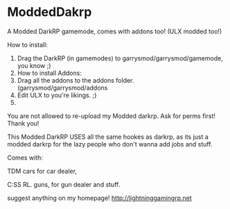 ModdedDakrp
===========

A Modded DarkRP gamemode, comes with addons too! (ULX modded too!)

How to install:

1. Drag the DarkRP (in gamemodes) to garrysmod/garrysmod/gamemode, you know ;)
2. How to install Addons:
3. Drag all the addons to the addons folder. (garrysmod/garrysmod/addons
4. Edit ULX to you're likings. ;)
5. 



You are not allowed to re-upload my Modded darkrp. Ask for perms first! Thank you!

This Modded DarkRP USES all the same hookes as darkrp, as its just a modded darkrp for the lazy people who don't wanna add jobs and stuff.

Comes with:

TDM cars for car dealer,

C:SS RL. guns, for gun dealer and stuff.

suggest anything on my homepage! http://lightninggamingrp.net
